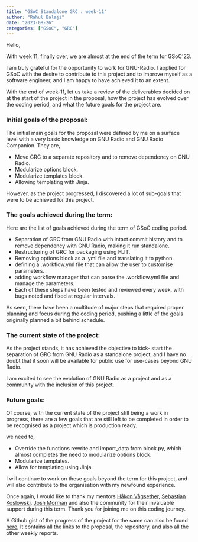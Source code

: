 ```yaml
---
title: "GSoC Standalone GRC : week-11"
author: "Rahul Balaji"
date: "2023-08-26"
categories: ["GSoC", "GRC"]
---
```


Hello,

With week 11, finally over, we are almost at the end of the term for GSoC'23.

I am truly grateful for the opportunity to work for GNU-Radio. I applied for GSoC with the desire to contribute to this project and to improve myself as a software engineer, and I am happy to have achieved it to an extent.

With the end of week-11, let us take a review of the deliverables decided on at the start of the project in the proposal, how the project has evolved over the coding period, and what the future goals for the project are.

### Initial goals of the proposal:

The initial main goals for the proposal were defined by me on a surface level with a very basic knowledge on GNU Radio and GNU Radio Companion. They are,

- Move GRC to a separate repository and to remove dependency on GNU Radio.
- Modularize options block.
- Modularize templates block.
- Allowing templating with Jinja.

However, as the project progressed, I discovered a lot of sub-goals that were to be achieved for this project.

### The goals achieved during the term:

Here are the list of goals achieved during the term of GSoC coding period.

- Separation of GRC from GNU Radio with intact commit history and to remove dependency with GNU Radio, making it run standalone.
- Restructuring of GRC for packaging using FLIT.
- Removing options block as a .yml file and translating it to python.
- defining a .workflow.yml file that can allow the user to customise parameters.
- adding workflow manager that can parse the .workflow.yml file and manage the parameters.
- Each of these steps have been tested and reviewed every week, with bugs noted and fixed at regular intervals.

As seen, there have been a multitude of major steps that required proper planning and focus during the coding period, pushing a little of the goals originally planned a bit behind schedule.

### The current state of the project:

As the project stands, it has achieved the objective to kick- start the separation of GRC from GNU Radio as a standalone project, and I have no doubt that it soon will be available for public use for use-cases beyond GNU Radio.

I am excited to see the evolution of GNU Radio as a project and as a community with the inclusion of this project.

### Future goals:

Of course, with the current state of the project still being a work in progress, there are a few goals that are still left to be completed in order to be recognised as a project which is production ready.

we need to,

- Override the functions rewrite and import_data from block.py, which almost completes the need to modularize options block.
- Modularize templates.
- Allow for templating using Jinja.

I will continue to work on these goals beyond the term for this project, and will also contribute to the organisation with my newfound experience.

Once again, I would like to thank my mentors [Håkon Vågsether](https://github.com/haakov), [Sebastian Koslowski](https://github.com/skoslowski), [Josh Morman](https://github.com/mormj) and also the community for their invaluable support during this term. Thank you for joining me on this coding journey.

A Github gist of the progress of the project for the same can also be found [here](https://gist.github.com/haru-02/369d1e15feb3b82247eb3fece75754c4), It contains all the links to the proposal, the repository, and also all the other weekly reports.
